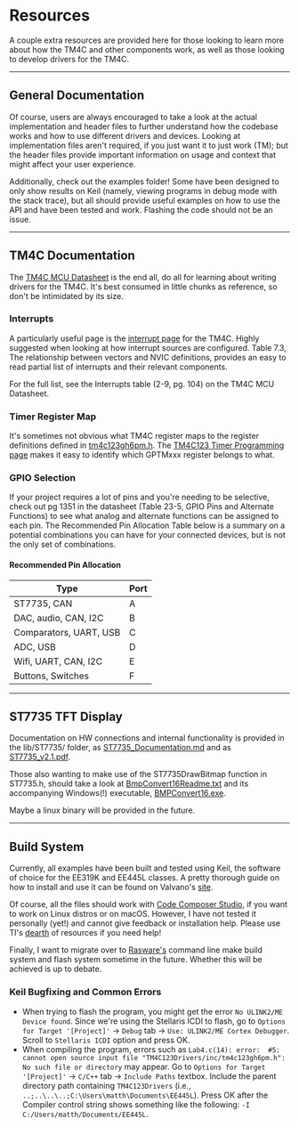 # Resources

A couple extra resources are provided here for those looking to learn more about how the TM4C and other components work, as well as those looking to develop drivers for the TM4C.

---

## General Documentation

Of course, users are always encouraged to take a look at the actual implementation and header files to further understand how the codebase works and how to use different drivers and devices. Looking at implementation files aren't required, if you just want it to just work (TM); but the header files provide important information on usage and context that might affect your user experience.

Additionally, check out the examples folder! Some have been designed to only show results on Keil (namely, viewing programs in debug mode with the stack trace), but all should provide useful examples on how to use the API and have been tested and work. Flashing the code should not be an issue.

---

## TM4C Documentation

The [TM4C MCU Datasheet](TM4C_Datasheet.pdf) is the end all, do all for learning about writing drivers for the TM4C. It's best consumed in little chunks as reference, so don't be intimidated by its size.

### Interrupts

A particularly useful page is the [interrupt page](http://shukra.cedt.iisc.ernet.in/edwiki/EmSys:Interrupts_in_TM4C123GH6PM_Launchpad) for the TM4C. Highly suggested when looking at how interrupt sources are configured. Table 7.3, The relationship between vectors and NVIC definitions, provides an easy to read partial list of interrupts and their relevant components.

For the full list, see the Interrupts table (2-9, pg. 104) on the TM4C MCU Datasheet.

### Timer Register Map

It's sometimes not obvious what TM4C register maps to the register definitions defined in [tm4c123gh6pm.h](../inc/tm4c123gh6pm.h). The [TM4C123 Timer Programming page](http://shukra.cedt.iisc.ernet.in/edwiki/EmSys:TM4C123_Timer_Programming) makes it easy to identify which GPTMxxx register belongs to what.

### GPIO Selection

If your project requires a lot of pins and you're needing to be selective, check out pg 1351 in the datasheet (Table 23-5, GPIO Pins and Alternate Functions) to see what analog and alternate functions can be assigned to each pin. The Recommended Pin Allocation Table below is a summary on a potential combinations you can have for your connected devices, but is not the only set of combinations.

#### Recommended Pin Allocation

| Type                         | Port |
|------------------------------|------|
| ST7735, CAN                  | A    |
| DAC, audio, CAN, I2C         | B    |
| Comparators, UART, USB       | C    |
| ADC, USB                     | D    |
| Wifi, UART, CAN, I2C         | E    |
| Buttons, Switches            | F    |

---

## ST7735 TFT Display

Documentation on HW connections and internal functionality is provided in the lib/ST7735/ folder, as [ST7735_Documentation.md](../lib/ST7735/ST7735_Documentation.md) and as [ST7735_v2.1.pdf](../lib/ST7735/ST7735_v2.1.pdf).

Those also wanting to make use of the ST7735DrawBitmap function in ST7735.h, should take a look at [BmpConvert16Readme.txt](../lib/BMP/BmpConvert16Readme.txt) and its accompanying Windows(!) executable, [BMPConvert16.exe](../lib/BMP/BmpConvert.cpp).

Maybe a linux binary will be provided in the future.

---

## Build System

Currently, all examples have been built and tested using Keil, the software of choice for the EE319K and EE445L classes. A pretty thorough guide on how to install and use it can be found on Valvano's [site](http://users.ece.utexas.edu/~valvano/EE445L/).

Of course, all the files should work with [Code Composer Studio](https://www.ti.com/tool/CCSTUDIO), if you want to work on Linux distros or on macOS. However, I have not tested it personally (yet!) and cannot give feedback or installation help. Please use TI's [dearth](https://software-dl.ti.com/ccs/esd/documents/users_guide/index.html) of resources if you need help!

Finally, I want to migrate over to [Rasware's](https://github.com/ut-ras/Rasware) command line make build system and flash system sometime in the future. Whether this will be achieved is up to debate.

### Keil Bugfixing and Common Errors

- When trying to flash the program, you might get the error `No ULINK2/ME Device found`. Since we're using the Stellaris ICDI to flash, go to `Options for Target '[Project]'` -> `Debug` tab -> `Use: ULINK2/ME Cortex Debugger`. Scroll to `Stellaris ICDI` option and press OK.
- When compiling the program, errors such as `Lab4.c(14): error:  #5: cannot open source input file "TM4C123Drivers/inc/tm4c123gh6pm.h": No such file or directory` may appear. Go to `Options for Target '[Project]'` -> `C/C++` tab -> `Include Paths` textbox. Include the parent directory path containing `TM4C123Drivers` (i.e., `..;..\..\..;C:\Users\matth\Documents\EE445L`). Press OK after the Compiler control string shows something like the following: `-I C:/Users/matth/Documents/EE445L`.